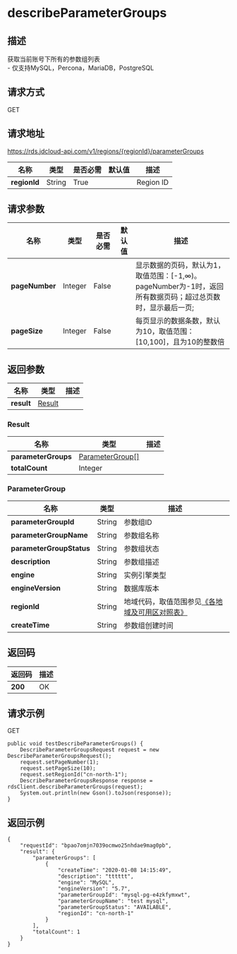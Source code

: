 # describeParameterGroups


## 描述
获取当前账号下所有的参数组列表<br>- 仅支持MySQL，Percona，MariaDB，PostgreSQL

## 请求方式
GET

## 请求地址
https://rds.jdcloud-api.com/v1/regions/{regionId}/parameterGroups

|名称|类型|是否必需|默认值|描述|
|---|---|---|---|---|
|**regionId**|String|True| |Region ID|

## 请求参数
|名称|类型|是否必需|默认值|描述|
|---|---|---|---|---|
|**pageNumber**|Integer|False| |显示数据的页码，默认为1，取值范围：[-1,∞)。pageNumber为-1时，返回所有数据页码；超过总页数时，显示最后一页;|
|**pageSize**|Integer|False| |每页显示的数据条数，默认为10，取值范围：[10,100]，且为10的整数倍|


## 返回参数
|名称|类型|描述|
|---|---|---|
|**result**|[Result](describeparametergroups#result)| |

### <div id="result">Result</div>
|名称|类型|描述|
|---|---|---|
|**parameterGroups**|[ParameterGroup[]](describeparametergroups#parametergroup)| |
|**totalCount**|Integer| |
### <div id="parametergroup">ParameterGroup</div>
|名称|类型|描述|
|---|---|---|
|**parameterGroupId**|String|参数组ID|
|**parameterGroupName**|String|参数组名称|
|**parameterGroupStatus**|String|参数组状态|
|**description**|String|参数组描述|
|**engine**|String|实例引擎类型|
|**engineVersion**|String|数据库版本|
|**regionId**|String|地域代码，取值范围参见[《各地域及可用区对照表》](../Enum-Definitions/Regions-AZ.md)|
|**createTime**|String|参数组创建时间|

## 返回码
|返回码|描述|
|---|---|
|**200**|OK|

## 请求示例
GET
```
public void testDescribeParameterGroups() {
    DescribeParameterGroupsRequest request = new DescribeParameterGroupsRequest();
    request.setPageNumber(1);
    request.setPageSize(10);
    request.setRegionId("cn-north-1");
    DescribeParameterGroupsResponse response = rdsClient.describeParameterGroups(request);
    System.out.println(new Gson().toJson(response));
}

```

## 返回示例
```
{
    "requestId": "bpao7omjn7039ocmwo25nhdae9mag0pb", 
    "result": {
        "parameterGroups": [
            {
                "createTime": "2020-01-08 14:15:49", 
                "description": "tttttt", 
                "engine": "MySQL", 
                "engineVersion": "5.7", 
                "parameterGroupId": "mysql-pg-e4zkfymxwt", 
                "parameterGroupName": "test mysql", 
                "parameterGroupStatus": "AVAILABLE", 
                "regionId": "cn-north-1"
            }
        ], 
        "totalCount": 1
    }
}
```
